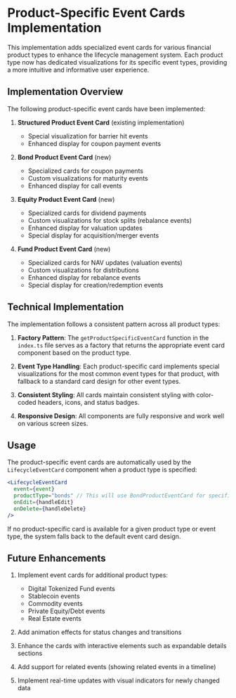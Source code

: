 # Product-Specific Event Cards Implementation

This implementation adds specialized event cards for various financial product types to enhance the lifecycle management system. Each product type now has dedicated visualizations for its specific event types, providing a more intuitive and informative user experience.

## Implementation Overview

The following product-specific event cards have been implemented:

1. **Structured Product Event Card** (existing implementation)
   - Special visualization for barrier hit events
   - Enhanced display for coupon payment events

2. **Bond Product Event Card** (new)
   - Specialized cards for coupon payments
   - Custom visualizations for maturity events
   - Enhanced display for call events

3. **Equity Product Event Card** (new)
   - Specialized cards for dividend payments
   - Custom visualizations for stock splits (rebalance events)
   - Enhanced display for valuation updates
   - Special display for acquisition/merger events

4. **Fund Product Event Card** (new)
   - Specialized cards for NAV updates (valuation events)
   - Custom visualizations for distributions
   - Enhanced display for rebalance events
   - Special display for creation/redemption events

## Technical Implementation

The implementation follows a consistent pattern across all product types:

1. **Factory Pattern**: The `getProductSpecificEventCard` function in the `index.ts` file serves as a factory that returns the appropriate event card component based on the product type.

2. **Event Type Handling**: Each product-specific card implements special visualizations for the most common event types for that product, with fallback to a standard card design for other event types.

3. **Consistent Styling**: All cards maintain consistent styling with color-coded headers, icons, and status badges.

4. **Responsive Design**: All components are fully responsive and work well on various screen sizes.

## Usage

The product-specific event cards are automatically used by the `LifecycleEventCard` component when a product type is specified:

```jsx
<LifecycleEventCard 
  event={event}
  productType="bonds" // This will use BondProductEventCard for specific event types
  onEdit={handleEdit}
  onDelete={handleDelete}
/>
```

If no product-specific card is available for a given product type or event type, the system falls back to the default event card design.

## Future Enhancements

1. Implement event cards for additional product types:
   - Digital Tokenized Fund events
   - Stablecoin events
   - Commodity events
   - Private Equity/Debt events
   - Real Estate events

2. Add animation effects for status changes and transitions

3. Enhance the cards with interactive elements such as expandable details sections

4. Add support for related events (showing related events in a timeline)

5. Implement real-time updates with visual indicators for newly changed data